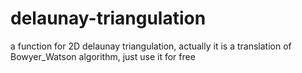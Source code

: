 # delaunay-triangulation
a function for 2D delaunay triangulation, actually it is a translation of Bowyer_Watson algorithm, just use it for free
